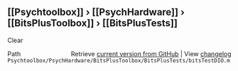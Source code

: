 ## [[Psychtoolbox]] &#8250; [[PsychHardware]] &#8250; [[BitsPlusToolbox]] &#8250; [[BitsPlusTests]]

Clear  




<div class="code_header" style="text-align:right;">
  <span style="float:left;">Path&nbsp;&nbsp;</span> <span class="counter">Retrieve <a href=
  "https://raw.github.com/Psychtoolbox-3/Psychtoolbox-3/beta/Psychtoolbox/PsychHardware/BitsPlusToolbox/BitsPlusTests/bitsTestDIO.m">current version from GitHub</a> | View <a href=
  "https://github.com/Psychtoolbox-3/Psychtoolbox-3/commits/beta/Psychtoolbox/PsychHardware/BitsPlusToolbox/BitsPlusTests/bitsTestDIO.m">changelog</a></span>
</div>
<div class="code">
  <code>Psychtoolbox/PsychHardware/BitsPlusToolbox/BitsPlusTests/bitsTestDIO.m</code>
</div>

